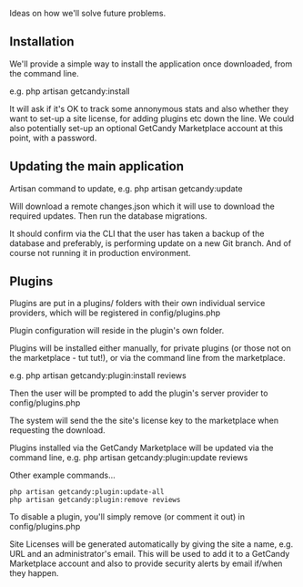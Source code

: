 Ideas on how we'll solve future problems.

Installation
------------
We'll provide a simple way to install the application once downloaded, from the command line.

e.g. php artisan getcandy:install

It will ask if it's OK to track some annonymous stats and also whether they want to set-up a site license, for adding
plugins etc down the line. We could also potentially set-up an optional GetCandy Marketplace account at this point,
with a password.


Updating the main application
-----------------------------
Artisan command to update, e.g. php artisan getcandy:update

Will download a remote changes.json which it will use to download the required updates.
Then run the database migrations.

It should confirm via the CLI that the user has taken a backup of the database and preferably, is performing update on
a new Git branch. And of course not running it in production environment.


Plugins
-------
Plugins are put in a plugins/ folders with their own individual service providers, which will be registered
in config/plugins.php

Plugin configuration will reside in the plugin's own folder.

Plugins will be installed either manually, for private plugins (or those not on the marketplace - tut tut!), or via the
command line from the marketplace.

e.g. php artisan getcandy:plugin:install reviews

Then the user will be prompted to add the plugin's server provider to config/plugins.php

The system will send the the site's license key to the marketplace when requesting the download.

Plugins installed via the GetCandy Marketplace will be updated via the command line,
e.g. php artisan getcandy:plugin:update reviews

Other example commands...

    php artisan getcandy:plugin:update-all
    php artisan getcandy:plugin:remove reviews

To disable a plugin, you'll simply remove (or comment it out) in config/plugins.php

Site Licenses will be generated automatically by giving the site a name, e.g. URL and an administrator's email. This
will be used to add it to a GetCandy Marketplace account and also to provide security alerts by email if/when
they happen.

